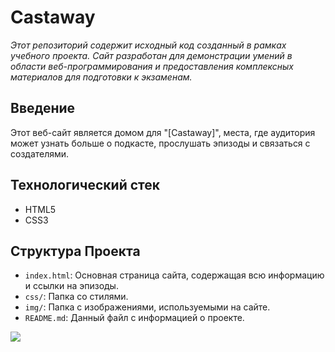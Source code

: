# Castaway

*Этот репозиторий содержит исходный код созданный в рамках учебного проекта. Сайт разработан для демонстрации умений в области веб-программирования и предоставления комплексных материалов для подготовки к экзаменам.*

## Введение

Этот веб-сайт является домом для "[Castaway]", места, где аудитория может узнать больше о подкасте, прослушать эпизоды и связаться с создателями.

## Технологический стек

- HTML5
- CSS3

## Структура Проекта

- `index.html`: Основная страница сайта, содержащая всю информацию и ссылки на эпизоды.
- `css/`: Папка со стилями.
- `img/`: Папка с изображениями, используемыми на сайте.
- `README.md`: Данный файл с информацией о проекте.

<img src="img/readmeIMG/main.png">